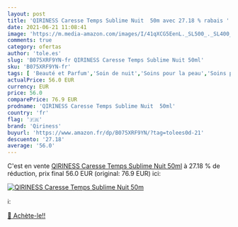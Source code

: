 ```yaml
---
layout: post
title: 'QIRINESS Caresse Temps Sublime Nuit  50m avec 27.18 % rabais '
date: 2021-06-21 11:08:41
image: 'https://m.media-amazon.com/images/I/41qXCG5EenL._SL500_._SL400_.jpg'
comments: true
category: ofertas
author: 'tole.es'
slug: 'B075XRF9YN-fr QIRINESS Caresse Temps Sublime Nuit 50ml'
sku: 'B075XRF9YN-fr'
tags: [ 'Beauté et Parfum','Soin de nuit','Soins pour la peau','Soins pour le visage','Soins visage hydratants','qiriness', ]
actualPrice: 56.0 EUR
currency: EUR
price: 56.0
comparePrice: 76.9 EUR
prodname: 'QIRINESS Caresse Temps Sublime Nuit  50ml'
country: 'fr'
flag: '🇫🇷'
brand: 'Qiriness'
buyurl: 'https://www.amazon.fr/dp/B075XRF9YN/?tag=tolees0d-21'
descuento: '27.18'
average: '56.0'
---
```


C'est en vente [QIRINESS Caresse Temps Sublime Nuit  50ml](https://www.amazon.fr/dp/B075XRF9YN/?tag=tolees0d-21)  à  27.18 % de réduction, prix final  56.0 EUR (original: 76.9 EUR) ici:

[![QIRINESS Caresse Temps Sublime Nuit  50m](https://m.media-amazon.com/images/I/41qXCG5EenL._SL500_._SL400_.jpg)](https://www.amazon.fr/dp/B075XRF9YN/?tag=tolees0d-21)

ℹ️:


[🛒 Achète-le!!](https://www.amazon.fr/dp/B075XRF9YN/?tag=tolees0d-21)
